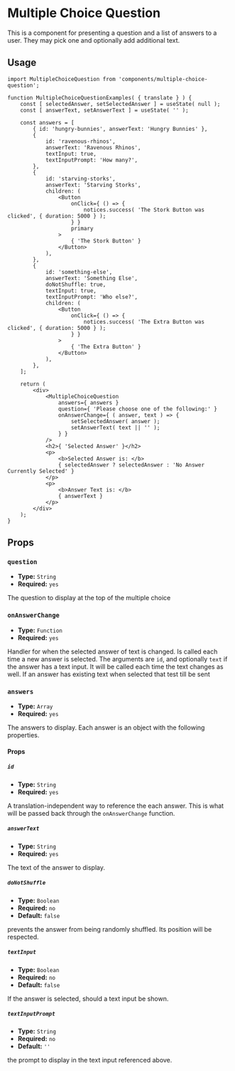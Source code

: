 <!-- @format -->

# Multiple Choice Question

This is a component for presenting a question and a list of answers to a user. They may pick one and optionally add additional text.

## Usage

```es6
import MultipleChoiceQuestion from 'components/multiple-choice-question';

function MultipleChoiceQuestionExamples( { translate } ) {
	const [ selectedAnswer, setSelectedAnswer ] = useState( null );
	const [ answerText, setAnswerText ] = useState( '' );

	const answers = [
		{ id: 'hungry-bunnies', answerText: 'Hungry Bunnies' },
		{
			id: 'ravenous-rhinos',
			answerText: 'Ravenous Rhinos',
			textInput: true,
			textInputPrompt: 'How many?',
		},
		{
			id: 'starving-storks',
			answerText: 'Starving Storks',
			children: (
				<Button
					onClick={ () => {
						notices.success( 'The Stork Button was clicked', { duration: 5000 } );
					} }
					primary
				>
					{ 'The Stork Button' }
				</Button>
			),
		},
		{
			id: 'something-else',
			answerText: 'Something Else',
			doNotShuffle: true,
			textInput: true,
			textInputPrompt: 'Who else?',
			children: (
				<Button
					onClick={ () => {
						notices.success( 'The Extra Button was clicked', { duration: 5000 } );
					} }
				>
					{ 'The Extra Button' }
				</Button>
			),
		},
	];

	return (
		<div>
			<MultipleChoiceQuestion
				answers={ answers }
				question={ 'Please choose one of the following:' }
				onAnswerChange={ ( answer, text ) => {
					setSelectedAnswer( answer );
					setAnswerText( text || '' );
				} }
			/>
			<h2>{ 'Selected Answer' }</h2>
			<p>
				<b>Selected Answer is: </b>
				{ selectedAnswer ? selectedAnswer : 'No Answer Currently Selected' }
			</p>
			<p>
				<b>Answer Text is: </b>
				{ answerText }
			</p>
		</div>
	);
}
```

## Props

### `question`

- **Type:** `String`
- **Required:** `yes`

The question to display at the top of the multiple choice

### `onAnswerChange`

- **Type:** `Function`
- **Required:** `yes`

Handler for when the selected answer of text is changed. Is called each time a new answer is selected. The arguments are `id`, and optionally `text` if the answer has a text input. It will be called each time the text changes as well. If an answer has existing text when selected that test till be sent

### `answers`

- **Type:** `Array`
- **Required:** `yes`

The answers to display. Each answer is an object with the following properties.

#### Props

##### `id`

- **Type:** `String`
- **Required:** `yes`

A translation-independent way to reference the each answer. This is what will be passed back through the `onAnswerChange` function.

##### `answerText`

- **Type:** `String`
- **Required:** `yes`

The text of the answer to display.

##### `doNotShuffle`

- **Type:** `Boolean`
- **Required:** `no`
- **Default:** `false`

prevents the answer from being randomly shuffled. Its position will be respected.

##### `textInput`

- **Type:** `Boolean`
- **Required:** `no`
- **Default:** `false`

If the answer is selected, should a text input be shown.

##### `textInputPrompt`

- **Type:** `String`
- **Required:** `no`
- **Default:** `''`

the prompt to display in the text input referenced above.

